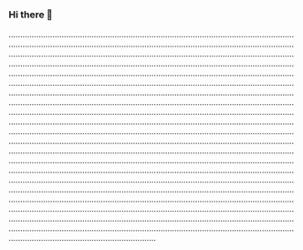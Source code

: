 ### Hi there 👋

............................................................................................................................................................................................................................................................................................................................................................................................................................................................................................................................................................................................................................................................................................................................................................................................................................................................................................................................................................................................................................................................................................................................................................................................................................................................................................................................................................................................................................................................................................................................................................................................................................................................................................................................................................................................................................................................................................................................................................................................................................................................................................................................................................................................................................................................................................................................................................................................................................................................................................................................................................................................................................................................................................................................................................................